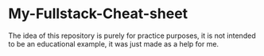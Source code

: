 # My-Fullstack-Cheat-sheet

The idea of ​​this repository is purely for practice purposes, it is not intended to be an educational example, it was just made as a help for me.